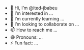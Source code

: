 - 👋 Hi, I’m @ited-jbabeu
- 👀 I’m interested in ...
- 🌱 I’m currently learning ...
- 💞️ I’m looking to collaborate on ...
- 📫 How to reach me ...
- 😄 Pronouns: ...
- ⚡ Fun fact: ...

<!---
ited-jbabeu/ited-jbabeu is a ✨ special ✨ repository because its `README.md` (this file) appears on your GitHub profile.
You can click the Preview link to take a look at your changes.
--->
